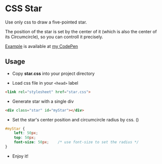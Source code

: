 CSS Star
========

Use only css to draw a five-pointed star.

The position of the star is set by the center of it (which is also the center of its Circumcircle), so you can controll it precisely.

[Example](http://codepen.io/leilei/pen/lGyjo?editors=110) is available at [my CodePen](http://codepen.io/leilei/public/)

## Usage

- Copy **star.css** into your project directory

- Load css file in your `<head>` label

```html
<link rel="stylesheet" href="star.css">
```

- Generate star with a single div

```html
<div class="star" id="myStar"></div>
```

- Set the star's center position and circumcircle radius by css. ()

```css
#myStar {
	left: 50px;
	top: 50px;
	font-size: 50px;	/* use font-size to set the radius */
}
```

- Enjoy it!
